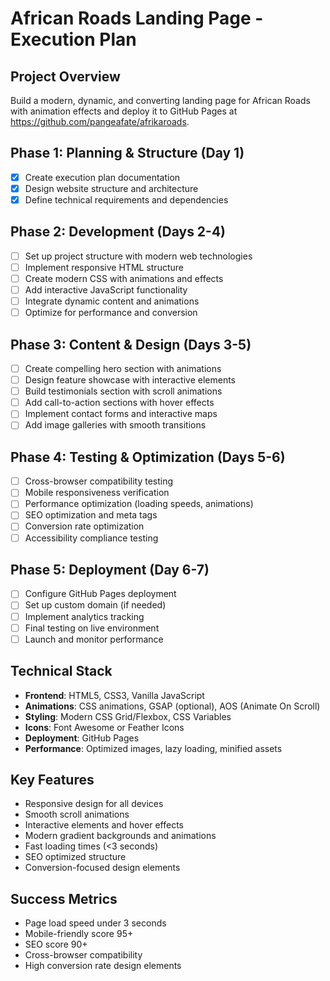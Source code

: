 # African Roads Landing Page - Execution Plan

## Project Overview
Build a modern, dynamic, and converting landing page for African Roads with animation effects and deploy it to GitHub Pages at https://github.com/pangeafate/afrikaroads.

## Phase 1: Planning & Structure (Day 1)
- [x] Create execution plan documentation
- [x] Design website structure and architecture
- [x] Define technical requirements and dependencies

## Phase 2: Development (Days 2-4)
- [ ] Set up project structure with modern web technologies
- [ ] Implement responsive HTML structure
- [ ] Create modern CSS with animations and effects
- [ ] Add interactive JavaScript functionality
- [ ] Integrate dynamic content and animations
- [ ] Optimize for performance and conversion

## Phase 3: Content & Design (Days 3-5)
- [ ] Create compelling hero section with animations
- [ ] Design feature showcase with interactive elements
- [ ] Build testimonials section with scroll animations
- [ ] Add call-to-action sections with hover effects
- [ ] Implement contact forms and interactive maps
- [ ] Add image galleries with smooth transitions

## Phase 4: Testing & Optimization (Days 5-6)
- [ ] Cross-browser compatibility testing
- [ ] Mobile responsiveness verification
- [ ] Performance optimization (loading speeds, animations)
- [ ] SEO optimization and meta tags
- [ ] Conversion rate optimization
- [ ] Accessibility compliance testing

## Phase 5: Deployment (Day 6-7)
- [ ] Configure GitHub Pages deployment
- [ ] Set up custom domain (if needed)
- [ ] Implement analytics tracking
- [ ] Final testing on live environment
- [ ] Launch and monitor performance

## Technical Stack
- **Frontend**: HTML5, CSS3, Vanilla JavaScript
- **Animations**: CSS animations, GSAP (optional), AOS (Animate On Scroll)
- **Styling**: Modern CSS Grid/Flexbox, CSS Variables
- **Icons**: Font Awesome or Feather Icons
- **Deployment**: GitHub Pages
- **Performance**: Optimized images, lazy loading, minified assets

## Key Features
- Responsive design for all devices
- Smooth scroll animations
- Interactive elements and hover effects
- Modern gradient backgrounds and animations
- Fast loading times (<3 seconds)
- SEO optimized structure
- Conversion-focused design elements

## Success Metrics
- Page load speed under 3 seconds
- Mobile-friendly score 95+
- SEO score 90+
- Cross-browser compatibility
- High conversion rate design elements